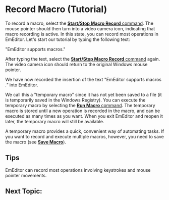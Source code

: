 # Record Macro (Tutorial)

To record a macro, select the [**Start/Stop Macro Record** command](../../cmd/macros/quick_macro_record).
The mouse pointer should then turn into a video camera icon, indicating that
macro recording is active.
In this state, you can record most operations in EmEditor.
Let's start our tutorial by typing the following text:

"EmEditor supports macros."

After typing the text, select the [**Start/Stop Macro Record** command](../../cmd/macros/quick_macro_record) again.
The video camera icon should return to the original Windows mouse pointer.

We have now recorded the insertion of the text "EmEditor supports macros _."_ into EmEditor.

We call this a "temporary macro" since it has not yet been saved to a file
(it is temporarily saved in the Windows Registry). You can execute the temporary
macro by selecting the
[**Run Macro** command](../../cmd/macros/quick_macro_run). The temporary macro is stored until a new operation is recorded in the macro, and can be executed as many times as you want. When you exit EmEditor and reopen it later, the
temporary macro will still be available.

A temporary macro provides a quick, convenient way of automating tasks.
If you want to record and execute multiple macros, however, you need to save the macro
(see **[Save Macro](tutorial_save)**).

## Tips

EmEditor can record most operations involving keystrokes and mouse pointer movements.

## Next Topic:
